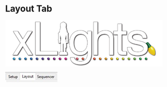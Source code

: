 # Layout Tab

![](../../.gitbook/assets/xlights-logo.png)

![](../../.gitbook/assets/layout-tab.JPG)

